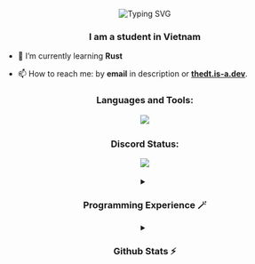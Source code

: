 <p align="center"><img src="https://readme-typing-svg.herokuapp.com?font=JetBrains+Mono&weight=700&size=30&pause=500&center=true&vCenter=true&width=435&lines=Hi+%F0%9F%91%8B%2CI'm+The+DT;AKA%3A+Nguy%E1%BB%85n+D%C6%B0%C6%A1ng+Tu%E1%BA%A5n" alt="Typing SVG" /></p>
<h3 align="center">I am a student in Vietnam</h3>

- 🌱 I’m currently learning **Rust**

- 📫 How to reach me: by **email** in description or [**thedt.is-a.dev**](https://thedt.is-a.dev/links/).

<h3 align="center">Languages and Tools:</h3>
<p align="center">
    <img src="https://skillicons.dev/icons?i=cloudflare,bootstrap,bash,astro,actix,css,docker,express,flask,github,githubactions,gradle,html,java,js,sentry,mongodb,nodejs,postman,py,raspberrypi,redis,regex,rust,spring,vscode&perline=13" />
</p>

<h3 align="center">Discord Status:</h3>
<p align="center"><a href="https://discord.com/users/542602170080428063"><img src="https://lanyard.cnrad.dev/api/542602170080428063"></a></p>

<details align="center">
    <summary align="center"><h3 align="center">Programming Experience 🪄</h3></summary>
    <h4 align="left">Rust</h5>
    <p align="left">Make web or some HTTP proxy algorithm using axum or hyper.</p>
    <h4 align="left">Python</h5>
    <p align="left">Helped develop code algorithm extract values from HTML using RegEx.</p>
    <h4 align="left">Javascript</h5>
    <p align="left">Helped develop code to display ASCII characters through a Virtual instance of the browser through a console or alert.</p>
    <h4 align="left">Java</h5>
    <p align="left">Helped develop code algorithm to display "Hello world" on Terminal</p>
    <h6>* Just kidding I can do more than than</h6>
</details>

<details align="center">
    <summary align="center"><h3 align="center">Github Stats ⚡</h3></summary>
<p align="left"> 
<img src="https://github-readme-stats.vercel.app/api/top-langs/?username=thedtvn&theme=radical"><br>
</p>
<p align="left"> 
<img src="https://github-readme-stats.vercel.app/api?username=thedtvn&show_icons=true&theme=radical"><br>
</p>
<p align="left"> 
<img src="https://github-readme-streak-stats.herokuapp.com/?user=thedtvn&theme=radical&hide_border=fals"><br>
</p>
<p align="left"> 
<img src="https://github-readme-activity-graph.vercel.app/graph?username=thedtvn&bg_color=141321&color=ffffff&line=d83b7d&point=8a757d&area=true&hide_border=false"><br>
</p>
<p align="left"> 
<img src="./profile-3d-contrib/profile-night-green.svg">
</p>
</details>
